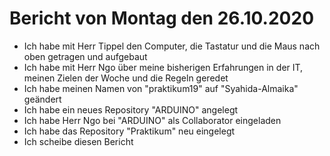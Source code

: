 # Bericht von Montag den 26.10.2020
* Ich habe mit Herr Tippel den Computer, die Tastatur und die Maus nach oben getragen und aufgebaut
* Ich habe mit Herr Ngo über meine bisherigen Erfahrungen in der IT, meinen Zielen der Woche und die Regeln geredet
* Ich habe meinen Namen von "praktikum19" auf "Syahida-Almaika" geändert
* Ich habe ein neues Repository "ARDUINO" angelegt
* Ich habe Herr Ngo bei "ARDUINO" als Collaborator eingeladen
* Ich habe das Repository "Praktikum" neu eingelegt
* Ich scheibe diesen Bericht
